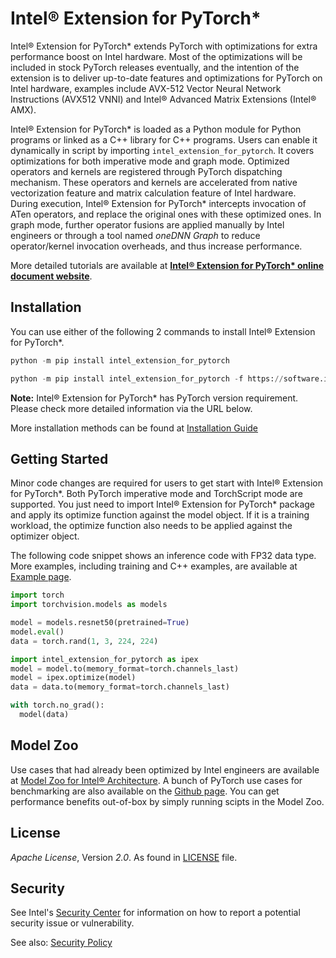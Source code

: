 # Intel® Extension for PyTorch\*

Intel® Extension for PyTorch\* extends PyTorch with optimizations for extra performance boost on Intel hardware. Most of the optimizations will be included in stock PyTorch releases eventually, and the intention of the extension is to deliver up-to-date features and optimizations for PyTorch on Intel hardware, examples include AVX-512 Vector Neural Network Instructions (AVX512 VNNI) and Intel® Advanced Matrix Extensions (Intel® AMX).

Intel® Extension for PyTorch\* is loaded as a Python module for Python programs or linked as a C++ library for C++ programs. Users can enable it dynamically in script by importing `intel_extension_for_pytorch`. It covers optimizations for both imperative mode and graph mode. Optimized operators and kernels are registered through PyTorch dispatching mechanism. These operators and kernels are accelerated from native vectorization feature and matrix calculation feature of Intel hardware. During execution, Intel® Extension for PyTorch\* intercepts invocation of ATen operators, and replace the original ones with these optimized ones. In graph mode, further operator fusions are applied manually by Intel engineers or through a tool named *oneDNN Graph* to reduce operator/kernel invocation overheads, and thus increase performance.

More detailed tutorials are available at [**Intel® Extension for PyTorch\* online document website**](https://intel.github.io/intel-extension-for-pytorch/).

## Installation

You can use either of the following 2 commands to install Intel® Extension for PyTorch\*.

```python
python -m pip install intel_extension_for_pytorch
```

```python
python -m pip install intel_extension_for_pytorch -f https://software.intel.com/ipex-whl-stable
```

**Note:** Intel® Extension for PyTorch\* has PyTorch version requirement. Please check more detailed information via the URL below.

More installation methods can be found at [Installation Guide](https://intel.github.io/intel-extension-for-pytorch/latest/tutorials/installation.html)

## Getting Started

Minor code changes are required for users to get start with Intel® Extension for PyTorch\*. Both PyTorch imperative mode and TorchScript mode are supported. You just need to import Intel® Extension for PyTorch\* package and apply its optimize function against the model object. If it is a training workload, the optimize function also needs to be applied against the optimizer object.

The following code snippet shows an inference code with FP32 data type. More examples, including training and C++ examples, are available at [Example page](https://intel.github.io/intel-extension-for-pytorch/latest/tutorials/examples.html).

```python
import torch
import torchvision.models as models

model = models.resnet50(pretrained=True)
model.eval()
data = torch.rand(1, 3, 224, 224)

import intel_extension_for_pytorch as ipex
model = model.to(memory_format=torch.channels_last)
model = ipex.optimize(model)
data = data.to(memory_format=torch.channels_last)

with torch.no_grad():
  model(data)
```

## Model Zoo

Use cases that had already been optimized by Intel engineers are available at [Model Zoo for Intel® Architecture](https://github.com/IntelAI/models/tree/pytorch-r1.12-models). A bunch of PyTorch use cases for benchmarking are also available on the [Github page](https://github.com/IntelAI/models/tree/pytorch-r1.12-models/benchmarks#pytorch-use-cases). You can get performance benefits out-of-box by simply running scipts in the Model Zoo.

## License

_Apache License_, Version _2.0_. As found in [LICENSE](https://github.com/intel/intel-extension-for-pytorch/blob/master/LICENSE.txt) file.

## Security

See Intel's [Security Center](https://www.intel.com/content/www/us/en/security-center/default.html)
for information on how to report a potential security issue or vulnerability.

See also: [Security Policy](SECURITY.md)

